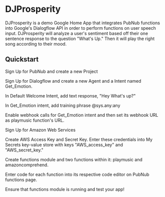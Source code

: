 # DJProsperity

DJProsperity is a demo Google Home App that integrates PubNub functions into Google's Dialogflow API in order to perform functions on user speech input. DJProsperity will analyze a user's sentiment based off their one sentence response to the question "What's Up." Then it will play the right song according to their mood.


## Quickstart


Sign Up for PubNub and create a new Project

Sign Up for Dialogflow and create a new Agent and a Intent named Get_Emotion.

In Default Welcome Intent, add text response, "Hey What's up?"

In Get_Emotion intent, add training phrase @sys.any:any

Enable webhook calls for Get_Emotion intent and then set its webhook URL as playmusic function's URL.

Sign Up for Amazon Web Services

Create AWS Access Key and Secret Key. Enter these credentials into My Secrets key-value store with keys "AWS_access_key" and "AWS_secret_key."

Create functions module and two functions within it: playmusic and amazoncomprehend.

Enter code for each function into its respective code editor on PubNub functions page.

Ensure that functions module is running and test your app!
